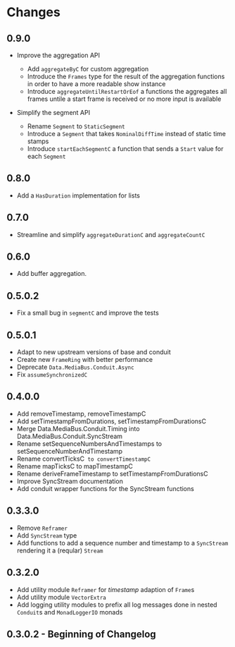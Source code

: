 # Changes

## 0.9.0

* Improve the aggregation API
  * Add `aggregateByC` for custom aggregation
  * Introduce the `Frames` type for the result of the aggregation
    functions in order to have a more readable show instance
  * Introduce `aggregateUntilRestartOrEof` a functions the aggregates
    all frames untile a start frame is received or no more input
    is available

* Simplify the segment API
  * Rename `Segment` to `StaticSegment`
  * Introduce a `Segment` that takes `NominalDiffTime` instead of static
    time stamps
  * Introduce `startEachSegmentC` a function that sends a `Start` value for each `Segment`

## 0.8.0

* Add a `HasDuration` implementation for lists

## 0.7.0

* Streamline and simplify `aggregateDurationC` and `aggregateCountC`

## 0.6.0

* Add buffer aggregation.

## 0.5.0.2

* Fix a small bug in `segmentC` and improve the tests

## 0.5.0.1

* Adapt to new upstream versions of base and conduit
* Create new `FrameRing` with better performance
* Deprecate `Data.MediaBus.Conduit.Async`
* Fix `assumeSynchronizedC`

## 0.4.0.0

* Add removeTimestamp, removeTimestampC
* Add setTimestampFromDurations, setTimestampFromDurationsC
* Merge Data.MediaBus.Conduit.Timing into Data.MediaBus.Conduit.SyncStream
* Rename setSequenceNumbersAndTimestamps to setSequenceNumberAndTimestamp
* Rename convertTicksC` to convertTimestampC`
* Rename mapTicksC to mapTimestampC
* Rename deriveFrameTimestamp to setTimestampFromDurationsC
* Improve SyncStream documentation
* Add conduit wrapper functions for the SyncStream functions

## 0.3.3.0

* Remove `Reframer`
* Add `SyncStream` type
* Add functions to add a sequence number and timestamp to a `SyncStream`
  rendering it a (reqular) `Stream`

## 0.3.2.0

* Add utility module `Reframer` for _timestamp_ adaption of `Frame`s
* Add utility module `VectorExtra`
* Add logging utility modules to prefix all log messages done in nested
  `Conduit`s and `MonadLoggerIO` monads

## 0.3.0.2 - Beginning of Changelog
